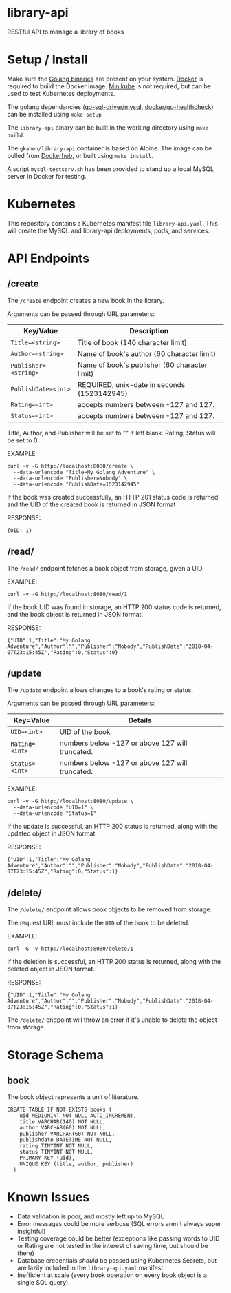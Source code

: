 # library-api
RESTful API to manage a library of books

# Setup / Install
Make sure the [Golang binaries](https://golang.org/doc/install) are present on your system.
[Docker](https://docs.docker.com/install/) is required to build the Docker image.
[Minikube](https://kubernetes.io/docs/tasks/tools/install-minikube) is not required, but can be used to test Kubernetes deployments.

The golang dependancies ([go-sql-driver/mysql](https://github.com/docker/go-healthcheck), [docker/go-healthcheck](https://github.com/docker/go-healthcheck)) can be installed using `make setup`

The `library-api` binary can be built in the working directory using `make build`.

The `gkahen/library-api` container is based on Alpine. The image can be pulled from [Dockerhub](https://hub.docker.com/r/gkahen/library-api/), or built using `make install`.

A script `mysql-testserv.sh` has been provided to stand up a local MySQL server in Docker for testing.

# Kubernetes
This repository contains a Kubernetes manifest file `library-api.yaml`. This will create the MySQL and library-api deployments, pods, and services.

# API Endpoints
## /create
The `/create` endpoint creates a new book in the library.

Arguments can be passed through URL parameters:

|Key/Value|Description|
|---------|-----------|
`Title=<string>` | Title of book (140 character limit)
`Author=<string>` | Name of book's author (60 character limit)
`Publisher=<string>` | Name of book's publisher (60 character limit)
`PublishDate=<int>` | REQUIRED, unix-date in seconds (1523142945)
`Rating=<int>` | accepts numbers between -127 and 127.
`Status=<int>` | accepts numbers between -127 and 127.

Title, Author, and Publisher will be set to "" if left blank. Rating, Status will be set to 0.

EXAMPLE:

```
curl -v -G http://localhost:8080/create \
  --data-urlencode "Title=My Golang Adventure" \
  --data-urlencode "Publisher=Nobody" \
  --data-urlencode "PublishDate=1523142945"
```

If the book was created successfully, an HTTP 201 status code is returned, and the UID of the created book is returned in JSON format

RESPONSE:

```
{UID: 1}
```

## /read/
The `/read/` endpoint fetches a book object from storage, given a UID.

EXAMPLE:

```
curl -v -G http://localhost:8080/read/1
```

If the book UID was found in storage, an HTTP 200 status code is returned, and the book object is returned in JSON format.

RESPONSE:

```
{"UID":1,"Title":"My Golang Adventure","Author":"","Publisher":"Nobody","PublishDate":"2018-04-07T23:15:45Z","Rating":0,"Status":0}
```

## /update
The `/update` endpoint allows changes to a book's rating or status.

Arguments can be passed through URL parameters:

|Key=Value|Details|
|---------|-------|
`UID=<int>`    | UID of the book
`Rating=<int>` | numbers below -127 or above 127 will truncated.
`Status=<int>` | numbers below -127 or above 127 will truncated.

EXAMPLE:

```
curl -v -G http://localhost:8080/update \
  --data-urlencode "UID=1" \
  --data-urlencode "Status=1"
```

If the update is successful, an HTTP 200 status is returned, along with the updated object in JSON format.

RESPONSE:

```
{"UID":1,"Title":"My Golang Adventure","Author":"","Publisher":"Nobody","PublishDate":"2018-04-07T23:15:45Z","Rating":0,"Status":1}
```

## /delete/
The `/delete/` endpoint allows book objects to be removed from storage.

The request URL must include the `UID` of the book to be deleted.

EXAMPLE:

```
curl -G -v http://localhost:8080/delete/1
```

If the deletion is successful, an HTTP 200 status is returned, along with the deleted object in JSON format.

RESPONSE:

```
{"UID":1,"Title":"My Golang Adventure","Author":"","Publisher":"Nobody","PublishDate":"2018-04-07T23:15:45Z","Rating":0,"Status":1}
```

The `/delete/` endpoint will throw an error if it's unable to delete the object from storage.

# Storage Schema
## book
The book object represents a unit of literature.

```
CREATE TABLE IF NOT EXISTS books (
    uid MEDIUMINT NOT NULL AUTO_INCREMENT,
    title VARCHAR(140) NOT NULL,
    author VARCHAR(60) NOT NULL,
    publisher VARCHAR(60) NOT NULL,
    publishdate DATETIME NOT NULL,
    rating TINYINT NOT NULL,
    status TINYINT NOT NULL,
    PRIMARY KEY (uid),
    UNIQUE KEY (title, author, publisher)
  )
```

# Known Issues
* Data validation is poor, and mostly left up to MySQL
* Error messages could be more verbose (SQL errors aren't always super insightful)
* Testing coverage could be better (exceptions like passing words to UID or Rating are not tested in the interest of saving time, but should be there)
* Database credentials _should_ be passed using Kubernetes Secrets, but are lazily included in the `library-api.yaml` manifest.
* Inefficient at scale (every book operation on every book object is a single SQL query).
